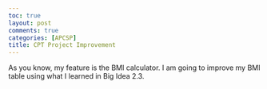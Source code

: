 ```yaml
---
toc: true
layout: post
comments: true
categories: [APCSP]
title: CPT Project Improvement
---
```


As you know, my feature is the BMI calculator. I am going to improve my BMI table using what I learned in Big Idea 2.3.